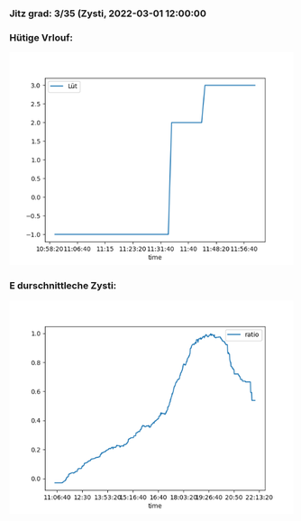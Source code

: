### Jitz grad: 3/35 (Zysti, 2022-03-01 12:00:00

### Hütige Vrlouf:
![Graph](Today.png)

### E durschnittleche Zysti:
![Graph](Zysti.png)